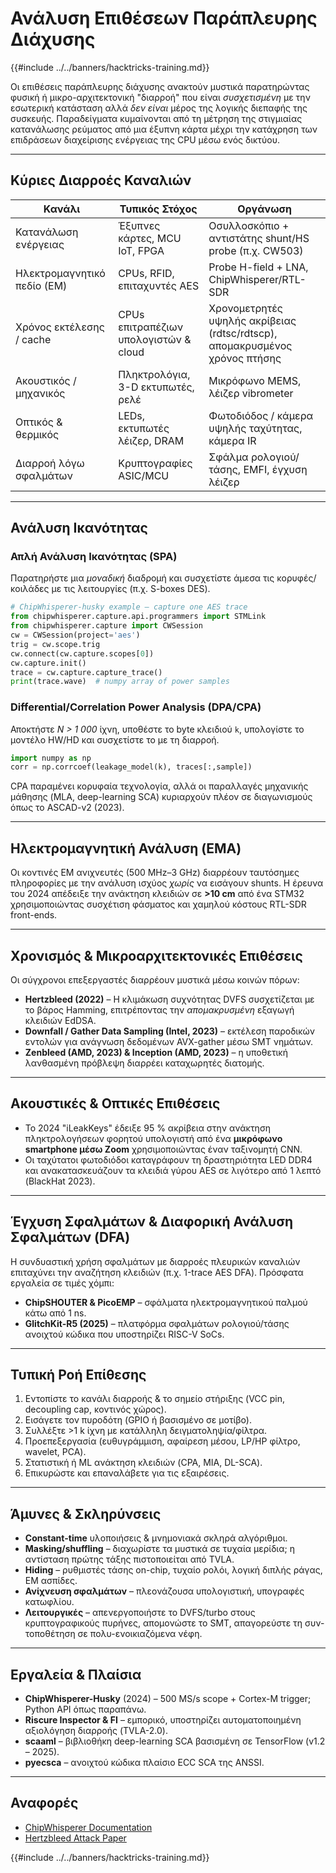# Ανάλυση Επιθέσεων Παράπλευρης Διάχυσης

{{#include ../../banners/hacktricks-training.md}}

Οι επιθέσεις παράπλευρης διάχυσης ανακτούν μυστικά παρατηρώντας φυσική ή μικρο-αρχιτεκτονική "διαρροή" που είναι *συσχετισμένη* με την εσωτερική κατάσταση αλλά *δεν είναι* μέρος της λογικής διεπαφής της συσκευής. Παραδείγματα κυμαίνονται από τη μέτρηση της στιγμιαίας κατανάλωσης ρεύματος από μια έξυπνη κάρτα μέχρι την κατάχρηση των επιδράσεων διαχείρισης ενέργειας της CPU μέσω ενός δικτύου.

---

## Κύριες Διαρροές Καναλιών

| Κανάλι | Τυπικός Στόχος | Οργάνωση |
|---------|---------------|-----------------|
| Κατανάλωση ενέργειας | Έξυπνες κάρτες, MCU IoT, FPGA | Οσυλλοσκόπιο + αντιστάτης shunt/HS probe (π.χ. CW503) |
| Ηλεκτρομαγνητικό πεδίο (EM) | CPUs, RFID, επιταχυντές AES | Probe H-field + LNA, ChipWhisperer/RTL-SDR |
| Χρόνος εκτέλεσης / cache | CPUs επιτραπέζιων υπολογιστών & cloud | Χρονομετρητές υψηλής ακρίβειας (rdtsc/rdtscp), απομακρυσμένος χρόνος πτήσης |
| Ακουστικός / μηχανικός | Πληκτρολόγια, 3-D εκτυπωτές, ρελέ | Μικρόφωνο MEMS, λέιζερ vibrometer |
| Οπτικός & θερμικός | LEDs, εκτυπωτές λέιζερ, DRAM | Φωτοδιόδος / κάμερα υψηλής ταχύτητας, κάμερα IR |
| Διαρροή λόγω σφαλμάτων | Κρυπτογραφίες ASIC/MCU | Σφάλμα ρολογιού/τάσης, EMFI, έγχυση λέιζερ |

---

## Ανάλυση Ικανότητας

### Απλή Ανάλυση Ικανότητας (SPA)
Παρατηρήστε μια *μοναδική* διαδρομή και συσχετίστε άμεσα τις κορυφές/κοιλάδες με τις λειτουργίες (π.χ. S-boxes DES).
```python
# ChipWhisperer-husky example – capture one AES trace
from chipwhisperer.capture.api.programmers import STMLink
from chipwhisperer.capture import CWSession
cw = CWSession(project='aes')
trig = cw.scope.trig
cw.connect(cw.capture.scopes[0])
cw.capture.init()
trace = cw.capture.capture_trace()
print(trace.wave)  # numpy array of power samples
```
### Differential/Correlation Power Analysis (DPA/CPA)
Αποκτήστε *N > 1 000* ίχνη, υποθέστε το byte κλειδιού `k`, υπολογίστε το μοντέλο HW/HD και συσχετίστε το με τη διαρροή.
```python
import numpy as np
corr = np.corrcoef(leakage_model(k), traces[:,sample])
```
CPA παραμένει κορυφαία τεχνολογία, αλλά οι παραλλαγές μηχανικής μάθησης (MLA, deep-learning SCA) κυριαρχούν πλέον σε διαγωνισμούς όπως το ASCAD-v2 (2023).

---

## Ηλεκτρομαγνητική Ανάλυση (EMA)
Οι κοντινές EM ανιχνευτές (500 MHz–3 GHz) διαρρέουν ταυτόσημες πληροφορίες με την ανάλυση ισχύος *χωρίς* να εισάγουν shunts. Η έρευνα του 2024 απέδειξε την ανάκτηση κλειδιών σε **>10 cm** από ένα STM32 χρησιμοποιώντας συσχέτιση φάσματος και χαμηλού κόστους RTL-SDR front-ends.

---

## Χρονισμός & Μικροαρχιτεκτονικές Επιθέσεις
Οι σύγχρονοι επεξεργαστές διαρρέουν μυστικά μέσω κοινών πόρων:
* **Hertzbleed (2022)** – Η κλιμάκωση συχνότητας DVFS συσχετίζεται με το βάρος Hamming, επιτρέποντας την *απομακρυσμένη* εξαγωγή κλειδιών EdDSA.
* **Downfall / Gather Data Sampling (Intel, 2023)** – εκτέλεση παροδικών εντολών για ανάγνωση δεδομένων AVX-gather μέσω SMT νημάτων.
* **Zenbleed (AMD, 2023) & Inception (AMD, 2023)** – η υποθετική λανθασμένη πρόβλεψη διαρρέει καταχωρητές διατομής.

---

## Ακουστικές & Οπτικές Επιθέσεις
* Το 2024 "​iLeakKeys" έδειξε 95 % ακρίβεια στην ανάκτηση πληκτρολογήσεων φορητού υπολογιστή από ένα **μικρόφωνο smartphone μέσω Zoom** χρησιμοποιώντας έναν ταξινομητή CNN.
* Οι ταχύτατοι φωτοδιόδοι καταγράφουν τη δραστηριότητα LED DDR4 και ανακατασκευάζουν τα κλειδιά γύρου AES σε λιγότερο από 1 λεπτό (BlackHat 2023).

---

## Έγχυση Σφαλμάτων & Διαφορική Ανάλυση Σφαλμάτων (DFA)
Η συνδυαστική χρήση σφαλμάτων με διαρροές πλευρικών καναλιών επιταχύνει την αναζήτηση κλειδιών (π.χ. 1-trace AES DFA). Πρόσφατα εργαλεία σε τιμές χόμπι:
* **ChipSHOUTER & PicoEMP** – σφάλματα ηλεκτρομαγνητικού παλμού κάτω από 1 ns.
* **GlitchKit-R5 (2025)** – πλατφόρμα σφαλμάτων ρολογιού/τάσης ανοιχτού κώδικα που υποστηρίζει RISC-V SoCs.

---

## Τυπική Ροή Επίθεσης
1. Εντοπίστε το κανάλι διαρροής & το σημείο στήριξης (VCC pin, decoupling cap, κοντινός χώρος).
2. Εισάγετε τον πυροδότη (GPIO ή βασισμένο σε μοτίβο).
3. Συλλέξτε >1 k ίχνη με κατάλληλη δειγματοληψία/φίλτρα.
4. Προεπεξεργασία (ευθυγράμμιση, αφαίρεση μέσου, LP/HP φίλτρο, wavelet, PCA).
5. Στατιστική ή ML ανάκτηση κλειδιών (CPA, MIA, DL-SCA).
6. Επικυρώστε και επαναλάβετε για τις εξαιρέσεις.

---

## Άμυνες & Σκληρύνσεις
* **Constant-time** υλοποιήσεις & μνημονιακά σκληρά αλγόριθμοι.
* **Masking/shuffling** – διαχωρίστε τα μυστικά σε τυχαία μερίδια; η αντίσταση πρώτης τάξης πιστοποιείται από TVLA.
* **Hiding** – ρυθμιστές τάσης on-chip, τυχαίο ρολόι, λογική διπλής ράγας, EM ασπίδες.
* **Ανίχνευση σφαλμάτων** – πλεονάζουσα υπολογιστική, υπογραφές κατωφλίου.
* **Λειτουργικές** – απενεργοποιήστε το DVFS/turbo στους κρυπτογραφικούς πυρήνες, απομονώστε το SMT, απαγορεύστε τη συν-τοποθέτηση σε πολυ-ενοικιαζόμενα νέφη.

---

## Εργαλεία & Πλαίσια
* **ChipWhisperer-Husky** (2024) – 500 MS/s scope + Cortex-M trigger; Python API όπως παραπάνω.
* **Riscure Inspector & FI** – εμπορικό, υποστηρίζει αυτοματοποιημένη αξιολόγηση διαρροής (TVLA-2.0).
* **scaaml** – βιβλιοθήκη deep-learning SCA βασισμένη σε TensorFlow (v1.2 – 2025).
* **pyecsca** – ανοιχτού κώδικα πλαίσιο ECC SCA της ANSSI.

---

## Αναφορές

* [ChipWhisperer Documentation](https://chipwhisperer.readthedocs.io/en/latest/)
* [Hertzbleed Attack Paper](https://www.hertzbleed.com/)


{{#include ../../banners/hacktricks-training.md}}
